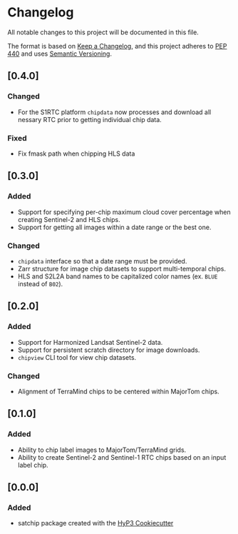 # Changelog

All notable changes to this project will be documented in this file.

The format is based on [Keep a Changelog](https://keepachangelog.com/en/1.0.0/),
and this project adheres to [PEP 440](https://www.python.org/dev/peps/pep-0440/)
and uses [Semantic Versioning](https://semver.org/spec/v2.0.0.html).

## [0.4.0]

### Changed
* For the S1RTC platform `chipdata` now processes and download all nessary RTC prior to getting individual chip data.

### Fixed
* Fix fmask path when chipping HLS data

## [0.3.0]

### Added
* Support for specifying per-chip maximum cloud cover percentage when creating Sentinel-2 and HLS chips.
* Support for getting all images within a date range or the best one.

### Changed
* `chipdata` interface so that a date range must be provided.
* Zarr structure for image chip datasets to support multi-temporal chips.
* HLS and S2L2A band names to be capitalized color names (ex. `BLUE` instead of `B02`).

## [0.2.0]

### Added
* Support for Harmonized Landsat Sentinel-2 data.
* Support for persistent scratch directory for image downloads.
* `chipview` CLI tool for view chip datasets.

### Changed
* Alignment of TerraMind chips to be centered within MajorTom chips.

## [0.1.0]

### Added
- Ability to chip label images to MajorTom/TerraMind grids.
- Ability to create Sentinel-2 and Sentinel-1 RTC chips based on an input label chip.

## [0.0.0]

### Added
- satchip package created with the [HyP3 Cookiecutter](https://github.com/ASFHyP3/hyp3-cookiecutter)
